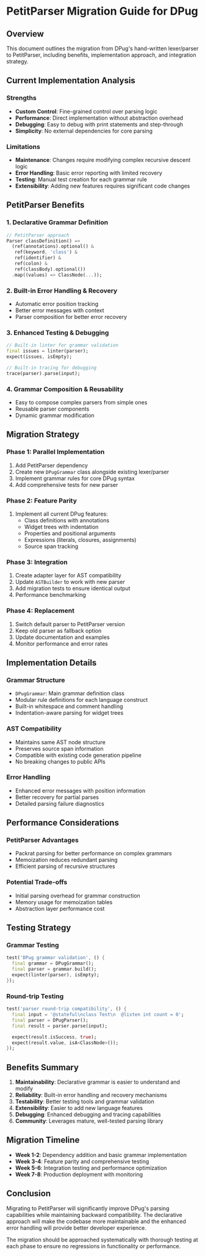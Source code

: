 # PetitParser Migration Guide for DPug

## Overview

This document outlines the migration from DPug's hand-written lexer/parser to PetitParser, including benefits, implementation approach, and integration strategy.

## Current Implementation Analysis

### Strengths

- **Custom Control**: Fine-grained control over parsing logic
- **Performance**: Direct implementation without abstraction overhead
- **Debugging**: Easy to debug with print statements and step-through
- **Simplicity**: No external dependencies for core parsing

### Limitations

- **Maintenance**: Changes require modifying complex recursive descent logic
- **Error Handling**: Basic error reporting with limited recovery
- **Testing**: Manual test creation for each grammar rule
- **Extensibility**: Adding new features requires significant code changes

## PetitParser Benefits

### 1. Declarative Grammar Definition

```dart
// PetitParser approach
Parser classDefinition() =>
  (ref(annotations).optional() &
   ref(keyword, 'class') &
   ref(identifier) &
   ref(colon) &
   ref(classBody).optional())
  .map((values) => ClassNode(...));
```

### 2. Built-in Error Handling & Recovery

- Automatic error position tracking
- Better error messages with context
- Parser composition for better error recovery

### 3. Enhanced Testing & Debugging

```dart
// Built-in linter for grammar validation
final issues = linter(parser);
expect(issues, isEmpty);

// Built-in tracing for debugging
trace(parser).parse(input);
```

### 4. Grammar Composition & Reusability

- Easy to compose complex parsers from simple ones
- Reusable parser components
- Dynamic grammar modification

## Migration Strategy

### Phase 1: Parallel Implementation

1. Add PetitParser dependency
2. Create new `DPugGrammar` class alongside existing lexer/parser
3. Implement grammar rules for core DPug syntax
4. Add comprehensive tests for new parser

### Phase 2: Feature Parity

1. Implement all current DPug features:
   - Class definitions with annotations
   - Widget trees with indentation
   - Properties and positional arguments
   - Expressions (literals, closures, assignments)
   - Source span tracking

### Phase 3: Integration

1. Create adapter layer for AST compatibility
2. Update `ASTBuilder` to work with new parser
3. Add migration tests to ensure identical output
4. Performance benchmarking

### Phase 4: Replacement

1. Switch default parser to PetitParser version
2. Keep old parser as fallback option
3. Update documentation and examples
4. Monitor performance and error rates

## Implementation Details

### Grammar Structure

- `DPugGrammar`: Main grammar definition class
- Modular rule definitions for each language construct
- Built-in whitespace and comment handling
- Indentation-aware parsing for widget trees

### AST Compatibility

- Maintains same AST node structure
- Preserves source span information
- Compatible with existing code generation pipeline
- No breaking changes to public APIs

### Error Handling

- Enhanced error messages with position information
- Better recovery for partial parses
- Detailed parsing failure diagnostics

## Performance Considerations

### PetitParser Advantages

- Packrat parsing for better performance on complex grammars
- Memoization reduces redundant parsing
- Efficient parsing of recursive structures

### Potential Trade-offs

- Initial parsing overhead for grammar construction
- Memory usage for memoization tables
- Abstraction layer performance cost

## Testing Strategy

### Grammar Testing

```dart
test('DPug grammar validation', () {
  final grammar = DPugGrammar();
  final parser = grammar.build();
  expect(linter(parser), isEmpty);
});
```

### Round-trip Testing

```dart
test('parser round-trip compatibility', () {
  final input = '@stateful\nclass Test\n  @listen int count = 0';
  final parser = DPugParser();
  final result = parser.parse(input);

  expect(result.isSuccess, true);
  expect(result.value, isA<ClassNode>());
});
```

## Benefits Summary

1. **Maintainability**: Declarative grammar is easier to understand and modify
2. **Reliability**: Built-in error handling and recovery mechanisms
3. **Testability**: Better testing tools and grammar validation
4. **Extensibility**: Easier to add new language features
5. **Debugging**: Enhanced debugging and tracing capabilities
6. **Community**: Leverages mature, well-tested parsing library

## Migration Timeline

- **Week 1-2**: Dependency addition and basic grammar implementation
- **Week 3-4**: Feature parity and comprehensive testing
- **Week 5-6**: Integration testing and performance optimization
- **Week 7-8**: Production deployment with monitoring

## Conclusion

Migrating to PetitParser will significantly improve DPug's parsing capabilities while maintaining backward compatibility. The declarative approach will make the codebase more maintainable and the enhanced error handling will provide better developer experience.

The migration should be approached systematically with thorough testing at each phase to ensure no regressions in functionality or performance.
